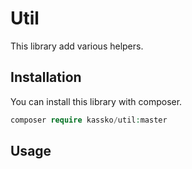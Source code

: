 Util
==================

This library add various helpers.

## Installation

You can install this library with composer.

```php
composer require kassko/util:master
```

## Usage
